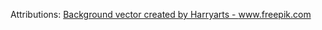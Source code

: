Attributions: 
<a href="https://www.freepik.com/vectors/background">Background vector created by Harryarts - www.freepik.com</a>